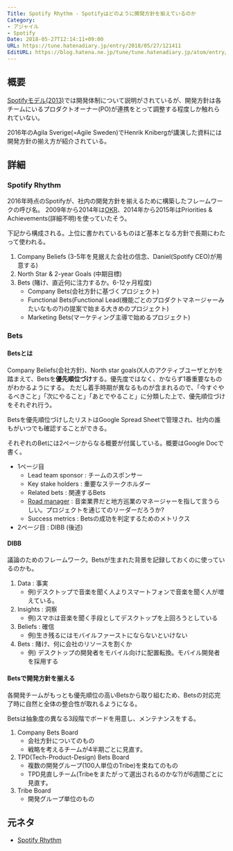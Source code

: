 ```yaml
---
Title: Spotify Rhythm - Spotifyはどのように開発方針を揃えているのか
Category:
- アジャイル
- Spotify
Date: 2018-05-27T12:14:11+09:00
URL: https://tune.hatenadiary.jp/entry/2018/05/27/121411
EditURL: https://blog.hatena.ne.jp/tune/tune.hatenadiary.jp/atom/entry/17391345971648352862
---
```


## 概要

[Spotifyモデル(2013)](https://tune.hatenadiary.jp/entry/2018/05/20/121116)では開発体制について説明がされているが、開発方針は各チームにいるプロダクトオーナー(PO)が連携をとって調整する程度しか触れられていない。

2016年のAgila Sverige(=Agile Sweden)でHenrik Knibergが講演した資料には開発方針の揃え方が紹介されている。

## 詳細

### Spotify Rhythm

2016年時点のSpotifyが、社内の開発方針を揃えるために構築したフレームワークの呼び名。
2009年から2014年は[OKR](https://seleck.cc/okr)、2014年から2015年はPriorities & Achievements(詳細不明)を使っていたそう。

下記から構成される。上位に書かれているものほど基本となる方針で長期にわたって使われる。

1. Company Beliefs (3-5年を見据えた会社の信念、Daniel(Spotify CEO)が用意する)
2. North Star & 2-year Goals (中期目標)
3. Bets (賭け、直近何に注力するか。6-12ヶ月程度)
    * Company Bets(会社方針に基づくプロジェクト)
    * Functional Bets(Functional Lead(機能ごとのプロダクトマネージャーみたいなもの?)の提案で始まる大きめのプロジェクト)
    * Marketing Bets(マーケティング主導で始めるプロジェクト)

### Bets

#### Betsとは

Company Beliefs(会社方針)、North star goals(X人のアクティブユーザとか)を踏まえて、Betsを<b>優先順位づけ</b>する。優先度ではなく、かならず1番重要なものがわかるようにする。
ただし着手時期が異なるものが含まれるので、「今すぐやるべきこと」「次にやること」「あとでやること」に分類した上で、優先順位づけをそれぞれ行う。

Betsを優先順位づけしたリストはGoogle Spread Sheetで管理され、社内の誰もがいつでも確認することができる。

それぞれのBetには2ページからなる概要が付属している。概要はGoogle Docで書く。

* 1ページ目
    * Lead team sponsor : チームのスポンサー
    * Key stake holders : 重要なステークホルダー
    * Related bets : 関連するBets
    * [Road manager](https://en.wikipedia.org/wiki/Road_manager) : 音楽業界だと地方巡業のマネージャーを指して言うらしい。プロジェクトを通じてのリーダーだろうか?
    * Success metrics : Betsの成功を判定するためのメトリクス
* 2ページ目 : DIBB (後述)

#### DIBB

議論のためのフレームワーク。Betsが生まれた背景を記録しておくのに使っているのかも。

1. Data : 事実
    * 例)デスクトップで音楽を聞く人よりスマートフォンで音楽を聞く人が増えている。
2. Insights : 洞察
    * 例)スマホは音楽を聞く手段としてデスクトップを上回ろうとしている
3. Beliefs : 確信
    * 例)生き残るにはモバイルファーストにならないといけない
4. Bets : 賭け、何に会社のリソースを割くか
    * 例) デスクトップの開発者をモバイル向けに配置転換。モバイル開発者を採用する

#### Betsで開発方針を揃える

各開発チームがもっとも優先順位の高いBetsから取り組むため、Betsの対応完了時に自然と全体の整合性が取れるようになる。

Betsは抽象度の異なる3段階でボードを用意し、メンテナンスをする。

1. Company Bets Board
    * 会社方針についてのもの
    * 戦略を考えるチームが4半期ごとに見直す。
2. TPD(Tech-Product-Design) Bets Board
    * 複数の開発グループ(100人単位のTribe)を束ねてのもの
    * TPD見直しチーム(Tribeをまたがって選出されるのかな?)が6週間ごとに見直す。 
3. Tribe Board
    * 開発グループ単位のもの

## 元ネタ

* [Spotify Rhythm](https://blog.crisp.se/wp-content/uploads/2016/06/Spotify-Rhythm-Agila-Sverige.pdf)
